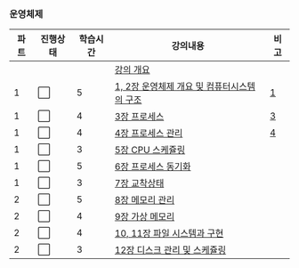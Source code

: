 ### 운영체제
|파트|진행상태|학습시간|강의내용|비고|
| ------ | ------ | ------ | ------ | ------ |
| | | | [강의 개요](운영체제) | |
|1| :white_large_square: |5| [1, 2장 운영체제 개요 및 컴퓨터시스템의 구조](운영체제/1,-2장-운영체제-개요-및-컴퓨터시스템의-구조.md) |[1](https://github.com/alpapago/CS_/blob/main/%EC%9A%B4%EC%98%81%EC%B2%B4%EC%A0%9C/1.%20overview) |
|1| :white_large_square: |4| [3장 프로세스](운영체제/3장-프로세스.md) | [3](https://github.com/alpapago/CS_/blob/main/%EC%9A%B4%EC%98%81%EC%B2%B4%EC%A0%9C/3.%20%ED%94%84%EB%A1%9C%EC%84%B8%EC%8A%A4)|
|1| :white_large_square: |4| [4장 프로세스 관리](운영체제/4장-프로세스-관리.md) |[4](https://github.com/alpapago/CS_/blob/main/%EC%9A%B4%EC%98%81%EC%B2%B4%EC%A0%9C/4.%20%ED%94%84%EB%A1%9C%EC%84%B8%EC%8A%A4%20%EA%B4%80%EB%A6%AC) |
|1| :white_large_square: |3| [5장 CPU 스케쥴링](운영체제/5장-CPU-스케쥴링.md) | |
|1| :white_large_square: |5| [6장 프로세스 동기화](운영체제/6장-프로세스-동기화.md) | |
|1| :white_large_square: |3| [7장 교착상태](운영체제/7장-교착상태.md) | |
|2| :white_large_square: |5| [8장 메모리 관리](운영체제/8장-메모리-관리.md) | |
|2| :white_large_square: |4| [9장 가상 메모리](운영체제/9장-가상-메모리.md) | |
|2| :white_large_square: |4| [10, 11장 파일 시스템과 구현](운영체제/10,-11장-파일-시스템과-구현.md) | |
|2| :white_large_square: |3| [12장 디스크 관리 및 스케쥴링](운영체제/12장-디스크-관리-및-스케쥴링.md) | |
